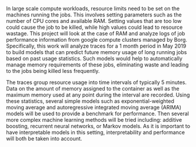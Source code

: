 In large scale compute workloads, resource limits need to be set on the machines running the jobs. This involves setting parameters such as the number of CPU cores and available RAM. Setting values that are too low could cause the job to be killed, while high values could lead to resource wastage. This project will look at the case of RAM and analyze logs of job performance information from google compute clusters managed by Borg. Specifically, this work will analyze traces for a 1 month period in May 2019 to build models that can predict future memory usage of long running jobs based on past usage statistics. Such models would help to automatically manage memory requirements of these jobs, eliminating waste and leading to the jobs being killed less frequently.

The traces group resource usage into time intervals of typically 5 minutes. Data on the amount of memory assigned to the container as well as the maximum memory used at any point during the interval are recorded. Using these statistics, several simple models such as exponential-weighted moving average and autoregressive integrated moving average (ARIMA) models will be used to provide a benchmark for performance. Then several more complex machine learning methods will be tried including: additive boosting, recurrent neural networks, or Markov models. As it is important to have interpretable models in this setting, interpretability and performance will both be taken into account.
